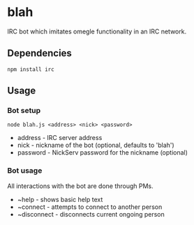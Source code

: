 blah
====

IRC bot which imitates omegle functionality in an IRC network.

Dependencies
------------

    npm install irc

Usage
-----

### Bot setup

    node blah.js <address> <nick> <password>

* address - IRC server address
* nick - nickname of the bot (optional, defaults to 'blah')
* password - NickServ password for the nickname (optional)

### Bot usage

All interactions with the bot are done through PMs. 
* ~help - shows basic help text
* ~connect - attempts to connect to another person
* ~disconnect - disconnects current ongoing person
